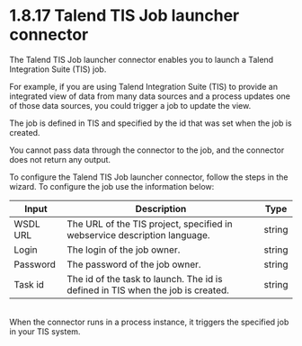 
1.8.17 Talend TIS Job launcher connector
========================================

The Talend TIS Job launcher connector enables you to launch a Talend Integration Suite (TIS) job.

For example, if you are using Talend Integration Suite (TIS) to provide an integrated view of data from many data sources and a process updates one of those data sources,
you could trigger a job to update the view.

The job is defined in TIS and specified by the id that was set when the job is created.

You cannot pass data through the connector to the job, and the connector does not return any output.

To configure the Talend TIS Job launcher connector, follow the steps in the wizard. To configure the job use the information below:

| Input    | Description                                                                     | Type   |
|----------|---------------------------------------------------------------------------------|--------|
| WSDL URL | The URL of the TIS project, specified in webservice description language.       | string |
| Login    | The login of the job owner.                                                     | string |
| Password | The password of the job owner.                                                  | string |
| Task id  | The id of the task to launch. The id is defined in TIS when the job is created. | string |

\
When the connector runs in a process instance, it triggers the specified job in your TIS system.

